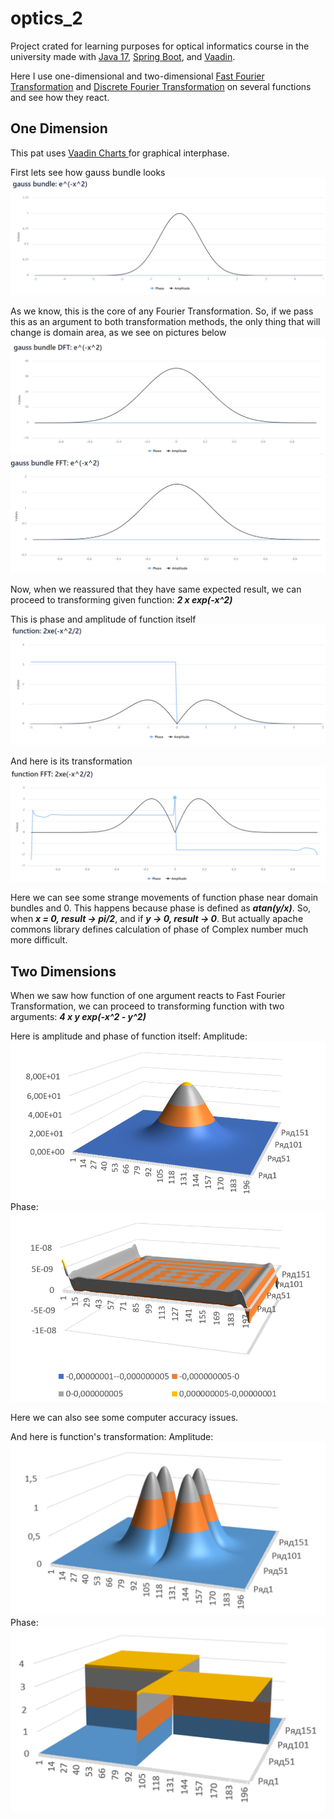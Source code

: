 # optics_2

Project crated for learning purposes for optical informatics course
in the university made with
[Java 17](https://jdk.java.net/17/),
[Spring Boot](https://spring.io/projects/spring-boot),
and 
[Vaadin](https://vaadin.com/).

Here I use one-dimensional and two-dimensional 
[Fast Fourier Transformation](https://en.wikipedia.org/wiki/Fast_Fourier_transform)
and
[Discrete Fourier Transformation](https://en.wikipedia.org/wiki/Discrete_Fourier_transform)
on several functions and see how they react.

## One Dimension

This pat uses 
[Vaadin Charts ](https://vaadin.com/docs/latest/ds/components/charts)
for graphical interphase.

First lets see how gauss bundle looks 
![img.png](img.png)

As we know, this is the core of any Fourier Transformation.
So, if we pass this as an argument to both transformation methods, the 
only thing that will change is domain area, as we see on pictures below
![img_1.png](img_1.png)
![img_2.png](img_2.png)

Now, when we reassured that they have same expected result, we can proceed
to transforming given function: _**2 x exp(-x^2)**_

This is phase and amplitude of function itself
![img_3.png](img_3.png)

And here is its transformation
![img_4.png](img_4.png)

Here we can see some strange movements of function phase near domain bundles 
and 0. This happens because phase is defined as _**atan(y/x)**_.
So, when _**x = 0, result -> pi/2**_, and if _**y -> 0, result -> 0**_. 
But actually apache commons library defines calculation of phase of Complex number much 
more difficult.

## Two Dimensions

When we saw how function of one argument reacts to Fast Fourier Transformation, 
we can proceed to transforming function with two arguments: _**4 x y exp(-x^2 - y^2)**_

Here is amplitude and phase of function itself:
Amplitude:
![img_5.png](img_5.png)
Phase:
![img_6.png](img_6.png)

Here we can also see some computer accuracy issues.

And here is function's transformation:
Amplitude:
![img_7.png](img_7.png)
Phase:
![img_8.png](img_8.png)

